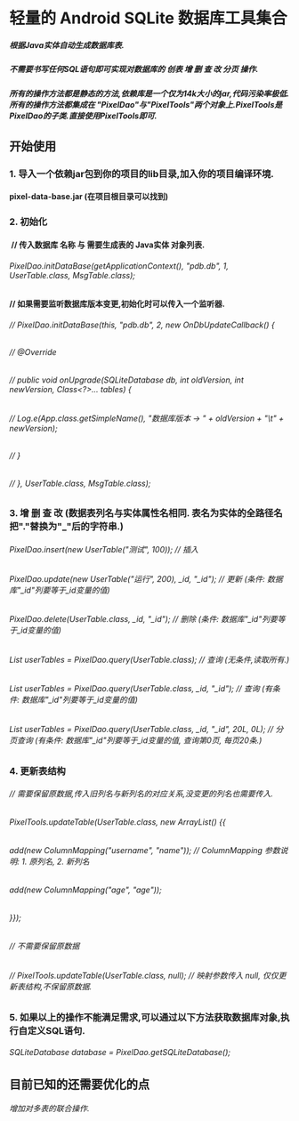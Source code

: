 # 轻量的 Android SQLite 数据库工具集合
##### 根据Java实体自动生成数据库表.
##### 不需要书写任何SQL语句即可实现对数据库的 创表 增 删 查 改 分页 操作. 
##### 所有的操作方法都是静态的方法,依赖库是一个仅为14k大小的jar,代码污染率极低.所有的操作方法都集成在 "PixelDao"与"PixelTools"两个对象上.PixelTools是PixelDao的子类.直接使用PixelTools即可.

## 开始使用

### 1. 导入一个依赖jar包到你的项目的lib目录,加入你的项目编译环境.
#### pixel-data-base.jar (在项目根目录可以找到)

### 2. 初始化
####  // 传入数据库 名称 与 需要生成表的 Java实体 对象列表.
######  PixelDao.initDataBase(getApplicationContext(), "pdb.db", 1, UserTable.class, MsgTable.class);
####   // 如果需要监听数据库版本变更,初始化时可以传入一个监听器.
###### // PixelDao.initDataBase(this, "pdb.db", 2, new OnDbUpdateCallback() {
###### //      @Override
###### //      public void onUpgrade(SQLiteDatabase db, int oldVersion, int newVersion, Class<?>... tables) {
###### //           Log.e(App.class.getSimpleName(), "数据库版本 -> " + oldVersion + "\t" + newVersion);
###### //      }
###### // }, UserTable.class, MsgTable.class);

### 3. 增 删 查 改  (数据表列名与实体属性名相同. 表名为实体的全路径名把"."替换为"_"后的字符串.)
###### PixelDao.insert(new UserTable("测试", 100));  // 插入
###### PixelDao.update(new UserTable("运行", 200), _id, "_id");  // 更新 (条件: 数据库"_id"列要等于_id变量的值)
###### PixelDao.delete(UserTable.class, _id, "_id"); // 删除 (条件: 数据库"_id"列要等于_id变量的值)
###### List<UserTable> userTables = PixelDao.query(UserTable.class); // 查询 (无条件,读取所有.)
###### List<UserTable> userTables = PixelDao.query(UserTable.class, _id, "_id"); // 查询 (有条件: 数据库"_id"列要等于_id变量的值)
###### List<UserTable> userTables = PixelDao.query(UserTable.class, _id, "_id", 20L, 0L); // 分页查询 (有条件: 数据库"_id"列要等于_id变量的值, 查询第0页, 每页20条.)

### 4. 更新表结构
###### // 需要保留原数据,传入旧列名与新列名的对应关系,没变更的列名也需要传入.
###### PixelTools.updateTable(UserTable.class, new ArrayList<ColumnMapping>() {{ 
######      add(new ColumnMapping("username", "name")); // ColumnMapping 参数说明: 1. 原列名, 2. 新列名
######      add(new ColumnMapping("age", "age"));
###### }});
###### // 不需要保留原数据
###### // PixelTools.updateTable(UserTable.class, null);  // 映射参数传入 null, 仅仅更新表结构,不保留原数据.

### 5. 如果以上的操作不能满足需求,可以通过以下方法获取数据库对象,执行自定义SQL语句.
###### SQLiteDatabase database = PixelDao.getSQLiteDatabase();

## 目前已知的还需要优化的点
###### 增加对多表的联合操作.
